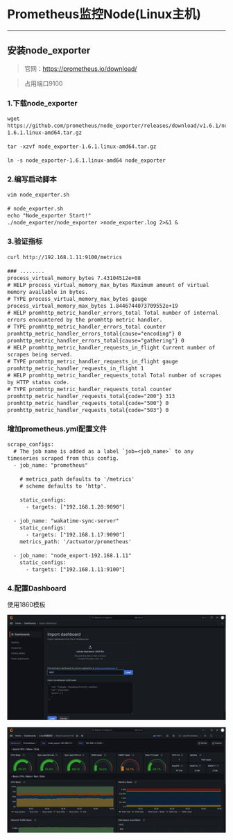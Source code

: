 # Prometheus监控Node(Linux主机)

___

## 安装node_exporter

> 官网：https://prometheus.io/download/

> 占用端口9100

### 1.下载node_exporter

```shell
wget https://github.com/prometheus/node_exporter/releases/download/v1.6.1/node_exporter-1.6.1.linux-amd64.tar.gz

tar -xzvf node_exporter-1.6.1.linux-amd64.tar.gz

ln -s node_exporter-1.6.1.linux-amd64 node_exporter
```

### 2.编写启动脚本

```shell
vim node_exporter.sh

# node_exporter.sh
echo "Node_exporter Start!"
./node_exporter/node_exporter >node_exporter.log 2>&1 &
```

### 3.验证指标

```shell
curl http://192.168.1.11:9100/metrics

### ........
process_virtual_memory_bytes 7.43104512e+08
# HELP process_virtual_memory_max_bytes Maximum amount of virtual memory available in bytes.
# TYPE process_virtual_memory_max_bytes gauge
process_virtual_memory_max_bytes 1.8446744073709552e+19
# HELP promhttp_metric_handler_errors_total Total number of internal errors encountered by the promhttp metric handler.
# TYPE promhttp_metric_handler_errors_total counter
promhttp_metric_handler_errors_total{cause="encoding"} 0
promhttp_metric_handler_errors_total{cause="gathering"} 0
# HELP promhttp_metric_handler_requests_in_flight Current number of scrapes being served.
# TYPE promhttp_metric_handler_requests_in_flight gauge
promhttp_metric_handler_requests_in_flight 1
# HELP promhttp_metric_handler_requests_total Total number of scrapes by HTTP status code.
# TYPE promhttp_metric_handler_requests_total counter
promhttp_metric_handler_requests_total{code="200"} 313
promhttp_metric_handler_requests_total{code="500"} 0
promhttp_metric_handler_requests_total{code="503"} 0
```

### 增加prometheus.yml配置文件

```shell
scrape_configs:
  # The job name is added as a label `job=<job_name>` to any timeseries scraped from this config.
  - job_name: "prometheus"

    # metrics_path defaults to '/metrics'
    # scheme defaults to 'http'.

    static_configs:
      - targets: ["192.168.1.20:9090"]

  - job_name: "wakatime-sync-server"
    static_configs:
      - targets: ["192.168.1.17:9090"]
    metrics_path: '/actuator/prometheus'

  - job_name: "node_export-192.168.1.11"
    static_configs:
      - targets: ["192.168.1.11:9100"]
```

### 4.配置Dashboard

使用1860模板

![配置Dashboard](./file/Prometheus监控Node(Linux主机)/配置Dashboard.png)

![Node监控示意图](./file/Prometheus监控Node(Linux主机)/Node监控示意图.png)